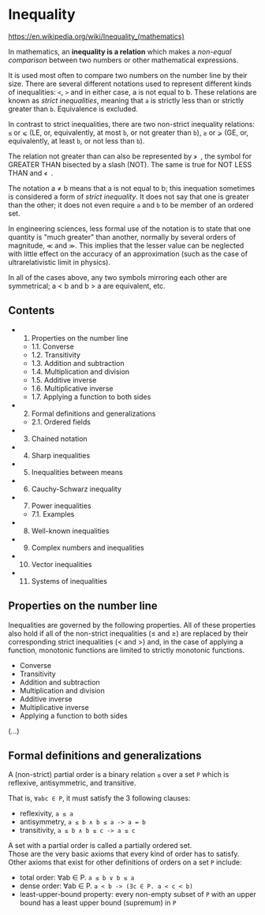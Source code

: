 # Inequality

https://en.wikipedia.org/wiki/Inequality_(mathematics)

In mathematics, an **inequality is a relation** which makes a *non-equal comparison* between two numbers or other mathematical expressions.

It is used most often to compare two numbers on the number line by their size. There are several different notations used to represent different kinds of inequalities: `<`, `>` and in either case, a is not equal to b. These relations are known as *strict inequalities*, meaning that `a` is strictly less than or strictly greater than `b`. Equivalence is excluded.

In contrast to strict inequalities, there are two non-strict inequality relations: `≤` or `⩽` (LE, or, equivalently, at most `b`, or not greater than `b`), `≥` or `⩾` (GE, or, equivalently, at least `b`, or not less than `b`).

The relation not greater than can also be represented by `≯ `, the symbol for GREATER THAN bisected by a slash (NOT). The same is true for NOT LESS THAN and `≮ `.

The notation a ≠ b means that a is not equal to b; this inequation sometimes is considered a form of *strict inequality*. It does not say that one is greater than the other; it does not even require `a` and `b` to be member of an ordered set.

In engineering sciences, less formal use of the notation is to state that one quantity is "much greater" than another, normally by several orders of magnitude, `≪` and `≫`. This implies that the lesser value can be neglected with little effect on the accuracy of an approximation (such as the case of ultrarelativistic limit in physics).

In all of the cases above, any two symbols mirroring each other are symmetrical; a < b and b > a are equivalent, etc.

## Contents
- 1. Properties on the number line
  - 1.1. Converse
  - 1.2. Transitivity
  - 1.3. Addition and subtraction
  - 1.4. Multiplication and division
  - 1.5. Additive inverse
  - 1.6. Multiplicative inverse
  - 1.7. Applying a function to both sides
- 2. Formal definitions and generalizations
  - 2.1. Ordered fields
- 3. Chained notation
- 4. Sharp inequalities
- 5. Inequalities between means
- 6. Cauchy-Schwarz inequality
- 7. Power inequalities
  - 7.1. Examples
- 8. Well-known inequalities
- 9. Complex numbers and inequalities
- 10. Vector inequalities
- 11. Systems of inequalities


## Properties on the number line
Inequalities are governed by the following properties. All of these properties also hold if all of the non-strict inequalities (≤ and ≥) are replaced by their corresponding strict inequalities (< and >) and, in the case of applying a function, monotonic functions are limited to strictly monotonic functions.

- Converse
- Transitivity
- Addition and subtraction
- Multiplication and division
- Additive inverse
- Multiplicative inverse
- Applying a function to both sides


(...)

## Formal definitions and generalizations

A (non-strict) partial order is a binary relation `≤` over a set `P` which is reflexive, antisymmetric, and transitive.

That is, `∀abc ∈ P`, it must satisfy the 3 following clauses:
- reflexivity,  `a ≤ a`
- antisymmetry, `a ≤ b ∧ b ≤ a -> a = b`
- transitivity, `a ≤ b ∧ b ≤ c -> a ≤ c`

A set with a partial order is called a partially ordered set.   
Those are the very basic axioms that every kind of order has to satisfy.   
Other axioms that exist for other definitions of orders on a set `P` include:
- total order: ∀ab ∈ P. `a ≤ b ∨ b ≤ a`
- dense order: ∀ab ∈ P. `a < b -> (∃c ∈ P. a < c < b)`
- least-upper-bound property: every non-empty subset of `P` with an upper bound has a least upper bound (supremum) in `P`
